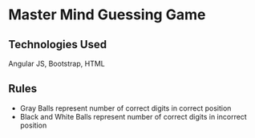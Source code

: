 # Master Mind Guessing Game

## Technologies Used
Angular JS, Bootstrap, HTML

## Rules

- Gray Balls represent number of correct digits in correct position
- Black and White Balls represent number of correct digits in incorrect position
